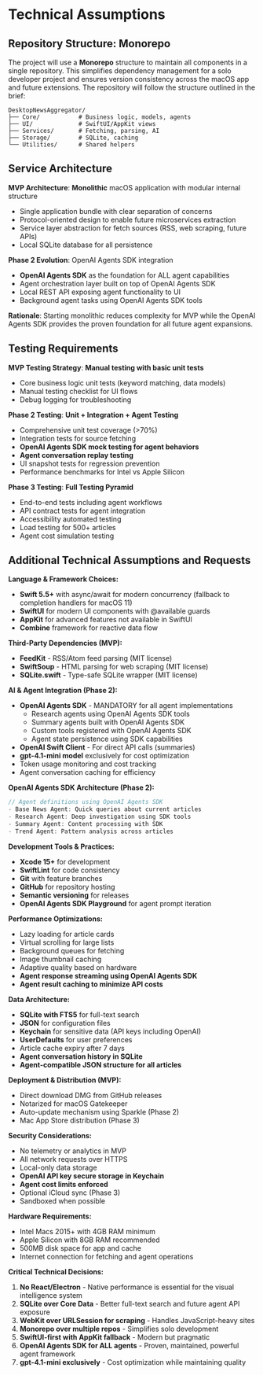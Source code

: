 # Technical Assumptions

## Repository Structure: Monorepo

The project will use a **Monorepo** structure to maintain all components in a single repository. This simplifies dependency management for a solo developer project and ensures version consistency across the macOS app and future extensions. The repository will follow the structure outlined in the brief:
```
DesktopNewsAggregator/
├── Core/           # Business logic, models, agents
├── UI/             # SwiftUI/AppKit views
├── Services/       # Fetching, parsing, AI
├── Storage/        # SQLite, caching
└── Utilities/      # Shared helpers
```

## Service Architecture

**MVP Architecture**: **Monolithic** macOS application with modular internal structure
- Single application bundle with clear separation of concerns
- Protocol-oriented design to enable future microservices extraction
- Service layer abstraction for fetch sources (RSS, web scraping, future APIs)
- Local SQLite database for all persistence

**Phase 2 Evolution**: OpenAI Agents SDK integration
- **OpenAI Agents SDK** as the foundation for ALL agent capabilities
- Agent orchestration layer built on top of OpenAI Agents SDK
- Local REST API exposing agent functionality to UI
- Background agent tasks using OpenAI Agents SDK tools

**Rationale**: Starting monolithic reduces complexity for MVP while the OpenAI Agents SDK provides the proven foundation for all future agent expansions.

## Testing Requirements

**MVP Testing Strategy**: **Manual testing with basic unit tests**
- Core business logic unit tests (keyword matching, data models)
- Manual testing checklist for UI flows
- Debug logging for troubleshooting

**Phase 2 Testing**: **Unit + Integration + Agent Testing**
- Comprehensive unit test coverage (>70%)
- Integration tests for source fetching
- **OpenAI Agents SDK mock testing for agent behaviors**
- **Agent conversation replay testing**
- UI snapshot tests for regression prevention
- Performance benchmarks for Intel vs Apple Silicon

**Phase 3 Testing**: **Full Testing Pyramid**
- End-to-end tests including agent workflows
- API contract tests for agent integration
- Accessibility automated testing
- Load testing for 500+ articles
- Agent cost simulation testing

## Additional Technical Assumptions and Requests

**Language & Framework Choices:**
- **Swift 5.5+** with async/await for modern concurrency (fallback to completion handlers for macOS 11)
- **SwiftUI** for modern UI components with @available guards
- **AppKit** for advanced features not available in SwiftUI
- **Combine** framework for reactive data flow

**Third-Party Dependencies (MVP):**
- **FeedKit** - RSS/Atom feed parsing (MIT license)
- **SwiftSoup** - HTML parsing for web scraping (MIT license)
- **SQLite.swift** - Type-safe SQLite wrapper (MIT license)

**AI & Agent Integration (Phase 2):**
- **OpenAI Agents SDK** - MANDATORY for all agent implementations
  - Research agents using OpenAI Agents SDK tools
  - Summary agents built with OpenAI Agents SDK
  - Custom tools registered with OpenAI Agents SDK
  - Agent state persistence using SDK capabilities
- **OpenAI Swift Client** - For direct API calls (summaries)
- **gpt-4.1-mini model** exclusively for cost optimization
- Token usage monitoring and cost tracking
- Agent conversation caching for efficiency

**OpenAI Agents SDK Architecture (Phase 2):**
```swift
// Agent definitions using OpenAI Agents SDK
- Base News Agent: Quick queries about current articles
- Research Agent: Deep investigation using SDK tools
- Summary Agent: Content processing with SDK
- Trend Agent: Pattern analysis across articles
```

**Development Tools & Practices:**
- **Xcode 15+** for development
- **SwiftLint** for code consistency
- **Git** with feature branches
- **GitHub** for repository hosting
- **Semantic versioning** for releases
- **OpenAI Agents SDK Playground** for agent prompt iteration

**Performance Optimizations:**
- Lazy loading for article cards
- Virtual scrolling for large lists
- Background queues for fetching
- Image thumbnail caching
- Adaptive quality based on hardware
- **Agent response streaming using OpenAI Agents SDK**
- **Agent result caching to minimize API costs**

**Data Architecture:**
- **SQLite with FTS5** for full-text search
- **JSON** for configuration files
- **Keychain** for sensitive data (API keys including OpenAI)
- **UserDefaults** for user preferences
- Article cache expiry after 7 days
- **Agent conversation history in SQLite**
- **Agent-compatible JSON structure for all articles**

**Deployment & Distribution (MVP):**
- Direct download DMG from GitHub releases
- Notarized for macOS Gatekeeper
- Auto-update mechanism using Sparkle (Phase 2)
- Mac App Store distribution (Phase 3)

**Security Considerations:**
- No telemetry or analytics in MVP
- All network requests over HTTPS
- Local-only data storage
- **OpenAI API key secure storage in Keychain**
- **Agent cost limits enforced**
- Optional iCloud sync (Phase 3)
- Sandboxed when possible

**Hardware Requirements:**
- Intel Macs 2015+ with 4GB RAM minimum
- Apple Silicon with 8GB RAM recommended
- 500MB disk space for app and cache
- Internet connection for fetching and agent operations

**Critical Technical Decisions:**
1. **No React/Electron** - Native performance is essential for the visual intelligence system
2. **SQLite over Core Data** - Better full-text search and future agent API exposure
3. **WebKit over URLSession for scraping** - Handles JavaScript-heavy sites
4. **Monorepo over multiple repos** - Simplifies solo development
5. **SwiftUI-first with AppKit fallback** - Modern but pragmatic
6. **OpenAI Agents SDK for ALL agents** - Proven, maintained, powerful agent framework
7. **gpt-4.1-mini exclusively** - Cost optimization while maintaining quality
